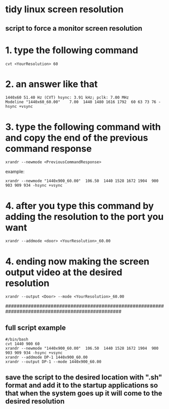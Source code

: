 # tidy linux screen resolution

## script to force a monitor screen resolution

# 1. type the following command
```
cvt <YourResolution> 60  
```
# 2. an answer like that
```
1440x60 51.40 Hz (CVT) hsync: 3.91 kHz; pclk: 7.00 MHz
Modeline "1440x60_60.00"    7.00  1440 1480 1616 1792  60 63 73 76 -hsync +vsync
```
# 3. type the following command with and copy the end of the previous command response
```
xrandr --newmode <PreviousCommandResponse>
```
example:
```
xrandr --newmode "1440x900_60.00"  106.50  1440 1528 1672 1904  900 903 909 934 -hsync +vsync
```
# 4. after you type this command by adding the resolution to the port you want
```
xrandr --addmode <door> <YourResolution>_60.00
```
# 4. ending now making the screen output video at the desired resolution
```
xrandr --output <Door> --mode <YourResolution>_60.00
```

#################################################################################################
## full script example
```
#/bin/bash
cvt 1440 900 60
xrandr --newmode "1440x900_60.00"  106.50  1440 1528 1672 1904  900 903 909 934 -hsync +vsync
xrandr --addmode DP-1 1440x900_60.00
xrandr --output DP-1 --mode 1440x900_60.00
```

## save the script to the desired location with ".sh" format and add it to the startup applications so that when the system goes up it will come to the desired resolution
